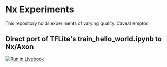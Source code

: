 # Nx Experiments

This repository holds experiments of varying quality. Caveat emptor.

## Direct port of TFLite's train_hello_world.ipynb to Nx/Axon

[![Run in Livebook](https://livebook.dev/badge/v1/blue.svg)](https://livebook.dev/run?url=https%3A%2F%2Fgithub.com%2Ffhunleth%2Fnx-experiments%2Fblob%2Fmain%2Ftrain_hello_world_model.livemd)

